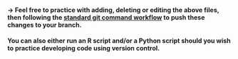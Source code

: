 #### -> Feel free to practice with adding, deleting or editing the above files, then following the [standard git command workflow](https://github.com/nhs-r-community/git_training/blob/hr_update/guides/intro_to_git.md#5-commit-your-changes-follow-standard-git-command-workflow) to push these changes to your branch.

#### You can also either run an R script and/or a Python script should you wish to practice developing code using version control.
